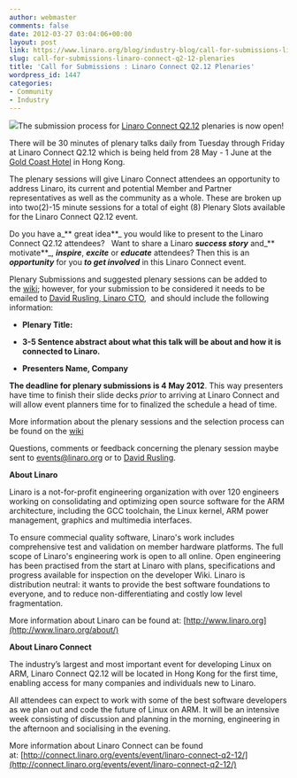 ```yaml
---
author: webmaster
comments: false
date: 2012-03-27 03:04:06+00:00
layout: post
link: https://www.linaro.org/blog/industry-blog/call-for-submissions-linaro-connect-q2-12-plenaries/
slug: call-for-submissions-linaro-connect-q2-12-plenaries
title: 'Call for Submissions : Linaro Connect Q2.12 Plenaries'
wordpress_id: 1447
categories:
- Community
- Industry
---
```


[![](http://www.linaro.org/wp-content/uploads/2012/03/Linaro-Connect-300x144.jpg)](http://www.linaro.org/wp-content/uploads/2012/03/Linaro-Connect.jpg)The submission process for [Linaro Connect Q2.12](http://connect.linaro.org/events/event/linaro-connect-q2-12/#welcome) plenaries is now open!

There will be 30 minutes of plenary talks daily from Tuesday through Friday at Linaro Connect Q2.12 which is being held from 28 May - 1 June at the [Gold Coast Hotel](http://connect.linaro.org/events/event/linaro-connect-q2-12/#location) in Hong Kong.

The plenary sessions will give Linaro Connect attendees an opportunity to address Linaro, its current and potential Member and Partner representatives as well as the community as a whole. These are broken up into two(2)-15 minute sessions for a total of eight (8) Plenary Slots available for the Linaro Connect Q2.12 event.

Do you have a_** great idea**_ you would like to present to the Linaro Connect Q2.12 attendees?   Want to share a Linaro _**success story**_ and_** motivate**_, _**inspire**_, _**excite**_ or _**educate**_ attendees? Then this is an _**opportunity**_ for you _**to get involved**_ in this Linaro Connect event.

Plenary Submissions and suggested plenary sessions can be added to the [wiki](https://wiki.linaro.org/Events/LinaroConnectQ2.12/Plenaries); however, for your submission to be considered it needs to be emailed to [David Rusling, Linaro CTO](mailto:david.rusling@linaro.org),  and should include the following information:



	
  * **Plenary Title:**

	
  * **3-5 Sentence abstract about what this talk will be about and how it is connected to Linaro.**

	
  * **Presenters Name, Company**


**The deadline for plenary submissions is 4 May 2012**. This way presenters have time to finish their slide decks *prior* to arriving at Linaro Connect and will allow event planners time for to finalized the schedule a head of time.

More information about the plenary sessions and the selection process can be found on the [wiki](https://wiki.linaro.org/Events/LinaroConnectQ2.12/Plenaries)

Questions, comments or feedback concerning the plenary session maybe sent to [events@linaro.org](mailto:events@linaro.org) or to [David Rusling](mailto:david.rusling@linaro.org).

**About Linaro**

Linaro is a not-for-profit engineering organization with over 120 engineers working on consolidating and optimizing open source software for the ARM architecture, including the GCC toolchain, the Linux kernel, ARM power management, graphics and multimedia interfaces.

To ensure commecial quality software, Linaro's work includes comprehensive test and validation on member hardware platforms. The full scope of Linaro's engineering work is open to all online. Open engineering has been practised from the start at Linaro with plans, specifications and progress available for inspection on the developer Wiki. Linaro is distribution neutral: it wants to provide the best software foundations to everyone, and to reduce non-differentiating and costly low level fragmentation.

More information about Linaro can be found at: [http://www.linaro.org](http://www.linaro.org/about/)

**About Linaro Connect**

The industry’s largest and most important event for developing Linux on ARM, Linaro Connect Q2.12 will be located in Hong Kong for the first time, enabling access for many companies and individuals new to Linaro.

All attendees can expect to work with some of the best software developers as we plan out and code the future of Linux on ARM. It will be an intensive week consisting of discussion and planning in the morning, engineering in the afternoon and socialising in the evening.

More information about Linaro Connect can be found at: [http://connect.linaro.org/events/event/linaro-connect-q2-12/](http://connect.linaro.org/events/event/linaro-connect-q2-12/)
